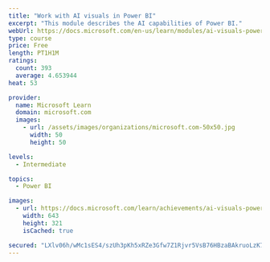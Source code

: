 ```yaml
---
title: "Work with AI visuals in Power BI"
excerpt: "This module describes the AI capabilities of Power BI."
webUrl: https://docs.microsoft.com/en-us/learn/modules/ai-visuals-power-bi/
type: course
price: Free
length: PT1H1M
ratings:
  count: 393
  average: 4.653944
heat: 53

provider:
  name: Microsoft Learn
  domain: microsoft.com
  images:
    - url: /assets/images/organizations/microsoft.com-50x50.jpg
      width: 50
      height: 50

levels:
  - Intermediate

topics:
  - Power BI

images:
  - url: https://docs.microsoft.com/learn/achievements/ai-visuals-power-bi-social.png
    width: 643
    height: 321
    isCached: true

secured: "LXlv06h/wMc1sES4/szUh3pKh5xRZe3Gfw7Z1Rjvr5VsB76HBzaBAkruoLzK7zTbk+K1H7MiNHVqmIl4+bS3gQ2jv2xl9QH1IEv/JcwHucTCMae7KFHBoY1VQrdA4v26YWJkY9phVq9qV1wm+bjIGo6Y+BLEbI9akKMTgppFc1JB2DMhbnzCMoxS/sQOKRfrQyhy2mWVETWBvtotx5D/4VJLZ6bI3WA8moXbXagdp6c/Z4tAs/DqW9sMNehaqJHqZJP6OZRnzw0iuTefnhIsc2HYsLJcsXptnV5DTsLLhn1/WiIdHtRvFkm9BbmqUIckah895zdB9K5iOzSq30E870sRmx/sINF63Z/9f5nxLkdZKiyf1GP2aHXMnBrBBQ8h1ElQMDLI9mrQ9hwRR3o41PnlMfxNlvp2jfWTB1zX5oQ=;dGViQ2d4TXfLVDipFxAOcg=="
---
```


